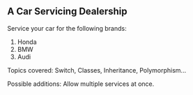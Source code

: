 ## A Car Servicing Dealership

Service your car for the following brands:
1. Honda
2. BMW
3. Audi

Topics covered:
Switch, Classes, Inheritance, Polymorphism...

Possible additions:
Allow multiple services at once.
